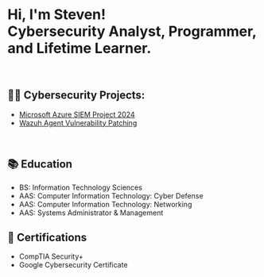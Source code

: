 <h1>Hi, I'm Steven! <br/>Cybersecurity Analyst, Programmer, and Lifetime Learner.</h1>
</br>

<h2>👨‍💻 Cybersecurity Projects:</h2>

- [Microsoft Azure SIEM Project 2024](https://github.com/skghprofile/Microsoft-Azure-SIEM-Project)</b>
- [Wazuh Agent Vulnerability Patching](https://github.com/skghprofile/Wazuh-Agent-Vulnerability-Patching)</b>
</br>
 
<h2>📚 Education </h2>

- BS: Information Technology Sciences
- AAS: Computer Information Technology: Cyber Defense
- AAS: Computer Information Technology: Networking
- AAS: Systems Administrator & Management

<h2>📘 Certifications </h2>

- CompTIA Security+
- Google Cybersecurity Certificate
<!--
**skghprofile/skghprofile** is a ✨ _special_ ✨ repository because its `README.md` (this file) appears on your GitHub profile.

Here are some ideas to get you started:

- 🔭 I’m currently working on ...
- 🌱 I’m currently learning ...
- 👯 I’m looking to collaborate on ...
- 🤔 I’m looking for help with ...
- 💬 Ask me about ...
- 📫 How to reach me: ...
- 😄 Pronouns: ...
- ⚡ Fun fact: ...
-->
